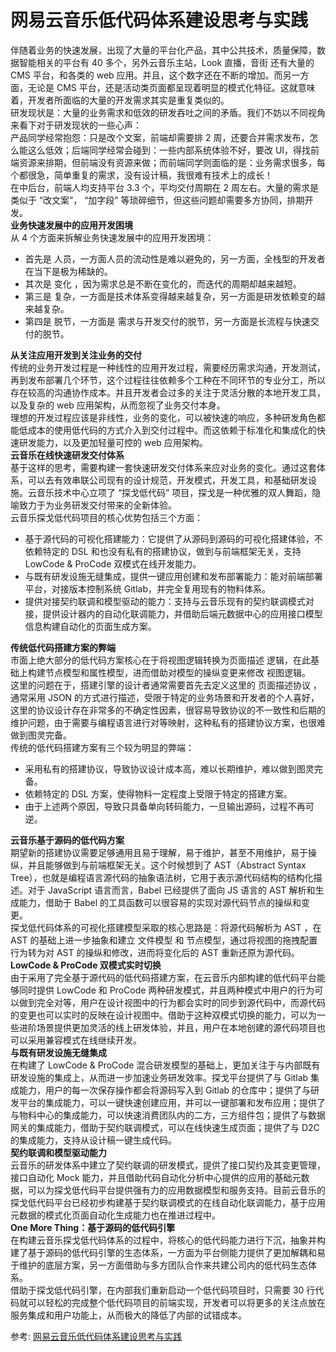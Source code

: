 # 网易云音乐低代码体系建设思考与实践
伴随着业务的快速发展，出现了大量的平台化产品，其中公共技术，质量保障，数据智能相关的平台有 40 多个，另外云音乐主站，Look 直播，音街 还有大量的 CMS 平台，和各类的 web 应用。并且，这个数字还在不断的增加。而另一方面，无论是 CMS 平台，还是活动类页面都呈现着明显的模式化特征。这就意味着，开发者所面临的大量的开发需求其实是重复类似的。  
研发现状是：大量的业务需求和低效的研发吞吐之间的矛盾。我们不妨以不同视角来看下对于研发现状的一些心声：  
产品同学经常抱怨：只是改个文案，前端却需要排 2 周，还要合并需求发布，怎么能这么低效；后端同学经常会碰到：一些内部系统体验不好，要改 UI，得找前端资源来排期，但前端没有资源来做；而前端同学则面临的是：业务需求很多，每个都很急，简单重复的需求，没有设计稿，我很难有技术上的成长！  
在中后台，前端人均支持平台 3.3 个，平均交付周期在 2 周左右。大量的需求是类似于 “改文案”， “加字段” 等琐碎细节，但这些问题却需要多方协同，排期开发。  
**业务快速发展中的应用开发困境**  
从 4 个方面来拆解业务快速发展中的应用开发困境：
- 首先是 人员，一方面人员的流动性是难以避免的，另一方面，全栈型的开发者在当下是极为稀缺的。
- 其次是 变化 ，因为需求总是不断在变化的，而迭代的周期却越来越短。
- 第三是 复杂，一方面是技术体系变得越来越复杂，另一方面是研发依赖变的越来越复杂。
- 第四是 脱节，一方面是 需求与开发交付的脱节，另一方面是长流程与快速交付的脱节。

**从关注应用开发到关注业务的交付**  
传统的业务开发过程是一种线性的应用开发过程，需要经历需求沟通，开发测试，再到发布部署几个环节，这个过程往往依赖多个工种在不同环节的专业分工，所以存在较高的沟通协作成本。并且开发者会过多的关注于灵活分散的本地开发工具，以及复杂的 web 应用架构，从而忽视了业务交付本身。  
理想的开发过程应该是非线性，业务的变化，可以被快速的响应，多种研发角色都能低成本的使用低代码的方式介入到交付过程中。而这依赖于标准化和集成化的快速研发能力，以及更加轻量可控的 web 应用架构。  
**云音乐在线快速研发交付体系**  
基于这样的思考，需要构建一套快速研发交付体系来应对业务的变化。通过这套体系，可以去有效串联公司现有的设计规范，开发模式，开发工具，和基础研发设施。云音乐技术中心立项了 “探戈低代码” 项目，探戈是一种优雅的双人舞蹈，隐喻致力于为业务研发交付带来的全新体验。  
云音乐探戈低代码项目的核心优势包括三个方面：  
- 基于源代码的可视化搭建能力：它提供了从源码到源码的可视化搭建体验，不依赖特定的 DSL 和也没有私有的搭建协议，做到与前端框架无关，支持 LowCode & ProCode 双模式在线开发能力。
- 与既有研发设施无缝集成，提供一键应用创建和发布部署能力：能对前端部署平台，对接版本控制系统 Gitlab，并完全复用现有的物料体系。  
- 提供对接契约联调和模型驱动的能力：支持与云音乐现有的契约联调模式对接，提供设计器内的自动化联调能力，并借助后端元数据中心的应用接口模型信息构建自动化的页面生成方案。

**传统低代码搭建方案的弊端**  
市面上绝大部分的低代码方案核心在于将视图逻辑转换为页面描述 逻辑，在此基础上构建节点模型和属性模型，进而借助对模型的操纵变更来修改 视图逻辑。  
这里的问题在于，搭建引擎的设计者通常需要首先去定义这里的 页面描述协议 ，通常采用 JSON 的方式进行描述，受限于特定的业务场景和开发者的个人喜好，这里的协议设计存在非常多的不确定性因素，很容易导致协议的不一致性和后期的维护问题，由于需要与编程语言进行对等映射，这种私有的搭建协议方案，也很难做到图灵完备。  
传统的低代码搭建方案有三个较为明显的弊端：  
- 采用私有的搭建协议，导致协议设计成本高，难以长期维护，难以做到图灵完备。
- 依赖特定的 DSL 方案，使得物料一定程度上受限于特定的搭建方案。
- 由于上述两个原因，导致只具备单向转码能力，一旦输出源码，过程不再可逆。

**云音乐基于源码的低代码方案**  
期望新的搭建协议需要足够通用且易于理解，易于维护，甚至不用维护，易于操纵，并且能够做到与前端框架无关。这个时候想到了 AST（Abstract Syntax Tree），也就是编程语言源代码的抽象语法树，它用于表示源代码结构的结构化描述。对于 JavaScript 语言而言，Babel 已经提供了面向 JS 语言的 AST 解析和生成能力，借助于 Babel 的工具函数可以很容易的实现对源代码节点的操纵和变更。  
探戈低代码体系的可视化搭建模型采取的核心思路是：将源代码解析为 AST ，在 AST 的基础上进一步抽象和建立 文件模型 和 节点模型，通过将视图的拖拽配置行为转为对 AST 的操纵和修改，进而将变化后的 AST 重新还原为源代码。  
**LowCode & ProCode 双模式实时切换**  
由于采用了完全基于源代码的低代码搭建方案，在云音乐内部构建的低代码平台能够同时提供 LowCode 和 ProCode 两种研发模式，并且两种模式中用户的行为可以做到完全对等，用户在设计视图中的行为都会实时的同步到源代码中，而源代码的变更也可以实时的反映在设计视图中。借助于这种双模式切换的能力，可以为一些进阶场景提供更加灵活的线上研发体验，并且，用户在本地创建的源代码项目也可以采用兼容模式在线继续开发。  
**与既有研发设施无缝集成**  
在构建了 LowCode & ProCode 混合研发模型的基础上，更加关注于与内部既有研发设施的集成上，从而进一步加速业务研发效率。探戈平台提供了与 Gitlab 集成能力，用户的每一次保存操作都会将源码写入到 Gitlab 的仓库中；提供了与研发平台的集成能力，可以一键快速创建应用，并可以一键部署和发布应用；提供了与物料中心的集成能力，可以快速消费团队内的二方，三方组件包；提供了与数据网关的集成能力，借助于契约联调模式，可以在线快速生成页面；提供了与 D2C 的集成能力，支持从设计稿一键生成代码。  
**契约联调和模型驱动能力**  
云音乐的研发体系中建立了契约联调的研发模式，提供了接口契约及其变更管理，接口自动化 Mock 能力，并且借助代码自动化分析中心提供的应用的基础元数据，可以为探戈低代码平台提供强有力的应用数据模型和服务支持。目前云音乐的探戈低代码平台已经初步构建基于契约联调模式的在线自动化联调能力，基于应用元数据的模式化页面自动化生成能力也在推进过程中。  
**One More Thing：基于源码的低代码引擎**  
在构建云音乐探戈低代码体系的过程中，将核心的低代码能力进行下沉，抽象并构建了基于源码的低代码引擎的生态体系，一方面为平台侧能力提供了更加解耦和易于维护的底层方案，另一方面借助与多方团队合作来共建公司内的低代码生态体系。  
借助于探戈低代码引擎，在内部我们重新启动一个低代码项目时，只需要 30 行代码就可以轻松的完成整个低代码项目的前端实现，开发者可以将更多的关注点放在服务集成和用户功能上，从而极大的降低了内部的试错成本。  


参考:
[网易云音乐低代码体系建设思考与实践](https://mp.weixin.qq.com/s/3UE737wNWpJAHeL2fTpChQ)